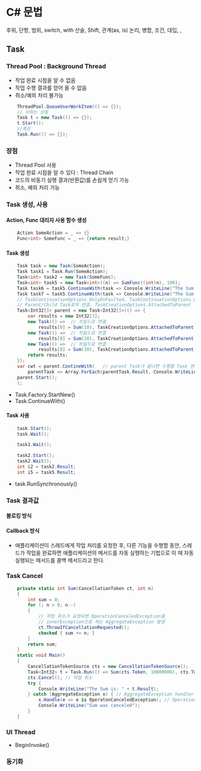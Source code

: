 # C# 문법
후위, 단항, 범위, switch, with
산술, Shift, 관계(as, is)
논리, 병합, 조건, 대입, ,
## Task
### Thread Pool : Background Thread
- 작업 완료 시점을 알 수 없음
- 작업 수행 결과를 얻어 올 수 없음
- 취소/예외 처리 불가능
```C#
    ThreadPool.QueueUserWorkItem(() => {});
    // 이하는 상동
    Task t = new Task(() => {});
    t.Start();
    //혹은
    Task.Run(() => {});
```
### 장점
- Thread Pool 사용
- 작업 완료 시점을 알 수 있다 : Thread Chain
- 코드의 비동기 실행 결과(반환값)를 손쉽게 얻기 가능
- 취소, 예외 처리 가능
### Task 생성, 사용
#### Action, Func 대리자 사용 함수 생성
```C#
    Action SomeAction = _ => {}
    Func<int> SomeFunc = _ => {return result;}
```
#### Task 생성
```C#
    Task task = new Task(SomeAction);
    Task task1 = Task.Run(SomeAction);
    Task<int> task2 = new Task(SomeFunc);
    Task<int> task5 = new Task<int>((n) => SumFunc((int)n), 100);
    Task task6 = task5.ContinueWith(task => Console.WriteLine("The Sum is" + task.Result));
    Task task7 = task5.ContinueWith(task => Console.WriteLine("The Sum is" + task.Result), TaskContinuationOptions.OnlyOnRanToCompletion);
    // TaskContinuationOptions.OnlyOnFaulted, TaskContinuationOptions.OnlyOnCanceled
    // Parent/Child Task로의 연결, TaskCreationOptions.AttachedToParent
    Task<Int32[]> parent = new Task<Int32[]>(() => {
        var results = new Int32[3];
        new Task(() =>  // 차일드로 연결
            results[0] = Sum(10), TaskCreationOptions.AttachedToParent).Start();
        new Task(() =>  // 차일드로 연결
            results[0] = Sum(20), TaskCreationOptions.AttachedToParent).Start();
        new Task(() =>  // 차일드로 연결
            results[0] = Sum(30), TaskCreationOptions.AttachedToParent).Start();
        return results;
    });
    var cwt = parent.ContineWith(   // parent Task가 끝나면 수행할 Task 연결
        parentTask => Array.ForEach(parentTask.Result, Console.WriteLine));
    parent.Start();
    );
```
- Task.Factory.StartNew()
- Task.ContinueWith()
#### Task 사용
```C#
    task.Start();
    task.Wait();

    task1.Wait();

    task2.Start();
    task2.Wait();
    int i2 = task2.Result;
    int i5 = task5.Result;
```
- task.RunSynchronously()
### Task 결과값
#### 블로킹 방식
#### Callback 방식
- 애플리케이션이 스레드에게 작업 처리를 요청한 후, 다른 기능을 수행할 동안, 스레드가 작업을 완료하면 애플리케이션의 메서드를 자동 실행하는 기법으로 이 때 자동 실행되는 메서드를 콜백 메서드라고 한다.
### Task Cancel
```C#
    private static int Sum(CancellationToken ct, int n)
    {
        int sum = 0;
        for (; n > 0; n--)
        {
            // 작업 취소가 요청되면 OperationCanceledException을
            // innerException으로 하는 AggregateException 발생
            ct.ThrowIfCancellationRequested();
            checked { sum += n; }
        }
        return sum;
    }
    static void Main()
    {
        CancellationTokenSource cts = new CancellationTokenSource();
        Task<Int32> t = Task.Run(() => Sum(cts.Token, 10000000), cts.Token);
        cts.Cancel(); // 작업 취소
        try {
            Console.WriteLine("The Sum is: " + t.Result);
        } catch (AggregateException x) { // AggregateException handler
            x.Handle(e => e is OperatonCanceledException); // Operation 이면 처리된 것으로...
            Console.WriteLine("Sum was canceled");
        }
    }
```
### UI Thread
- BeginInvoke()
### 동기화
